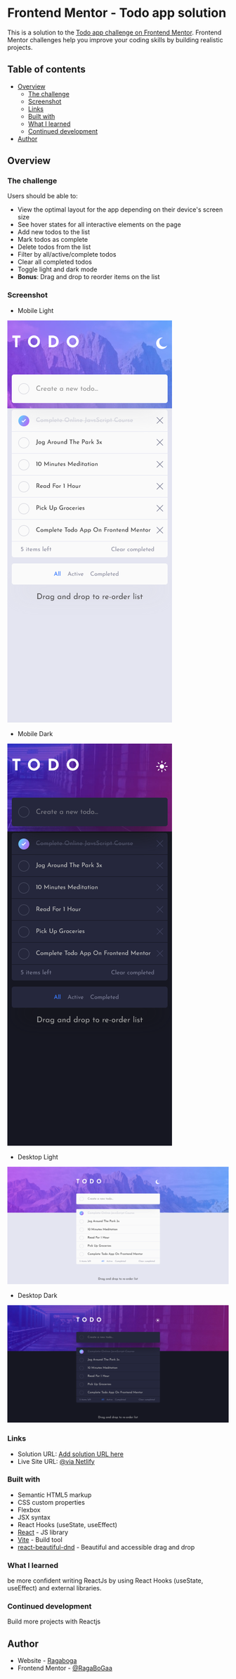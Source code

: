 # Frontend Mentor - Todo app solution

This is a solution to the [Todo app challenge on Frontend Mentor](https://www.frontendmentor.io/challenges/todo-app-Su1_KokOW). Frontend Mentor challenges help you improve your coding skills by building realistic projects.

## Table of contents

- [Overview](#overview)
  - [The challenge](#the-challenge)
  - [Screenshot](#screenshot)
  - [Links](#links)
  - [Built with](#built-with)
  - [What I learned](#what-i-learned)
  - [Continued development](#continued-development)
- [Author](#author)

## Overview

### The challenge

Users should be able to:

- View the optimal layout for the app depending on their device's screen size
- See hover states for all interactive elements on the page
- Add new todos to the list
- Mark todos as complete
- Delete todos from the list
- Filter by all/active/complete todos
- Clear all completed todos
- Toggle light and dark mode
- **Bonus**: Drag and drop to reorder items on the list

### Screenshot

- Mobile Light

![](./mobile-light.png)

- Mobile Dark

![](./mobile-dark.png)

- Desktop Light

![](./desktop-light.png)

- Desktop Dark

![](./desktop-dark.png)

### Links

- Solution URL: [Add solution URL here](https://your-solution-url.com)
- Live Site URL: [@via Netlify](https://my1st-react-app.netlify.app/)

### Built with

- Semantic HTML5 markup
- CSS custom properties
- Flexbox
- JSX syntax
- React Hooks (useState, useEffect)
- [React](https://reactjs.org/) - JS library
- [Vite](https://vitejs.dev/) - Build tool
- [react-beautiful-dnd](https://github.com/atlassian/react-beautiful-dnd) - Beautiful and accessible drag and drop

### What I learned

be more confident writing ReactJs by using React Hooks (useState, useEffect) and external libraries.

### Continued development

Build more projects with Reactjs


## Author

- Website - [Ragaboga](https://github.com/RagaBoGaa)
- Frontend Mentor - [@RagaBoGaa](https://www.frontendmentor.io/profile/RagaBoGaa)
